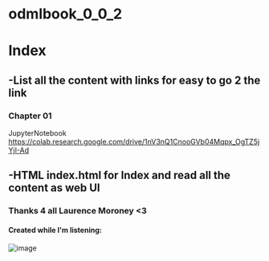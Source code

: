 # odmlbook_0_0_2

# Index
## -List all the content with links for easy to go 2 the link

### Chapter 01
JupyterNotebook  https://colab.research.google.com/drive/1nV3nQ1CnooGVb04Mqpx_OgTZ5jYjI-Ad


## -HTML index.html for Index and read all the content as web UI

### Thanks 4 all Laurence Moroney <3

#### Created while I'm listening:
![image](https://github.com/notvicent3/odmlbook/assets/132854638/d0f3ca07-ecf1-4a5d-b686-791a1bd2f620)

